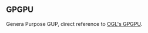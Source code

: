 ## GPGPU

Genera Purpose GUP, direct reference to [OGL's GPGPU](https://github.com/oframe/ogl/blob/master/src/extras/GPGPU.js).